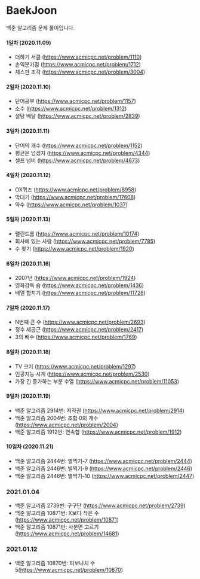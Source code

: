 # BaekJoon
백준 알고리즘 문제 풀이입니다.

#### 1일차 (2020.11.09)
+ 더하기 서클 (https://www.acmicpc.net/problem/1110)
+ 손익분기점 (https://www.acmicpc.net/problem/1712)
+ 체스판 조각 (https://www.acmicpc.net/problem/3004)

#### 2일차 (2020.11.10)
+ 단어공부 (https://www.acmicpc.net/problem/1157)
+ 소수 (https://www.acmicpc.net/problem/1312)
+ 설탕 배달 (https://www.acmicpc.net/problem/2839)

#### 3일차 (2020.11.11)
+ 단어의 개수 (https://www.acmicpc.net/problem/1152)
+ 평균은 넘겠지 (https://www.acmicpc.net/problem/4344)
+ 셀프 넘버 (https://www.acmicpc.net/problem/4673)

#### 4일차 (2020.11.12)
+ OX퀴즈 (https://www.acmicpc.net/problem/8958)
+ 막대기 (https://www.acmicpc.net/problem/17608)
+ 약수 (https://www.acmicpc.net/problem/1037)

#### 5일차 (2020.11.13)
+ 팰린드롬 (https://www.acmicpc.net/problem/10174)
+ 회사에 있는 사람 (https://www.acmicpc.net/problem/7785)
+ 수 찾기 (https://www.acmicpc.net/problem/1920)

#### 6일차 (2020.11.16)
+ 2007년 (https://www.acmicpc.net/problem/1924)
+ 영화감독 숌 (https://www.acmicpc.net/problem/1436)
+ 배열 합치기 (https://www.acmicpc.net/problem/11728)

#### 7일차 (2020.11.17)
+ N번째 큰 수 (https://www.acmicpc.net/problem/2693)
+ 정수 제곱근 (https://www.acmicpc.net/problem/2417)
+ 3의 배수 (https://www.acmicpc.net/problem/1769)

#### 8일차 (2020.11.18)
+ TV 크기 (https://www.acmicpc.net/problem/1297)
+ 인공지능 시계 (https://www.acmicpc.net/problem/2530)
+ 가장 긴 증가하는 부분 수열 (https://www.acmicpc.net/problem/11053)

#### 9일차 (2020.11.19)
+ 백준 알고리즘 2914번: 저작권 (https://www.acmicpc.net/problem/2914)
+ 백준 알고리즘 2004번: 조합 0의 개수 (https://www.acmicpc.net/problem/2004)
+ 백준 알고리즘 1912번: 연속합 (https://www.acmicpc.net/problem/1912)

#### 10일차 (2020.11.21)
+ 백준 알고리즘 2444번: 별찍기-7 (https://www.acmicpc.net/problem/2444)
+ 백준 알고리즘 2446번: 별찍기-9 (https://www.acmicpc.net/problem/2446)
+ 백준 알고리즘 2446번: 별찍기-10 (https://www.acmicpc.net/problem/2447)

### 2021.01.04
+ 백준 알고리즘 2739번: 구구단 (https://www.acmicpc.net/problem/2739)
+ 백준 알고리즘 10871번: X보다 작은 수 (https://www.acmicpc.net/problem/10871)
+ 백준 알고리즘 10871번: 사분면 고르기 (https://www.acmicpc.net/problem/14681)

### 2021.01.12
+ 백준 알고리즘 10870번: 피보나치 수 5(https://www.acmicpc.net/problem/10870)
